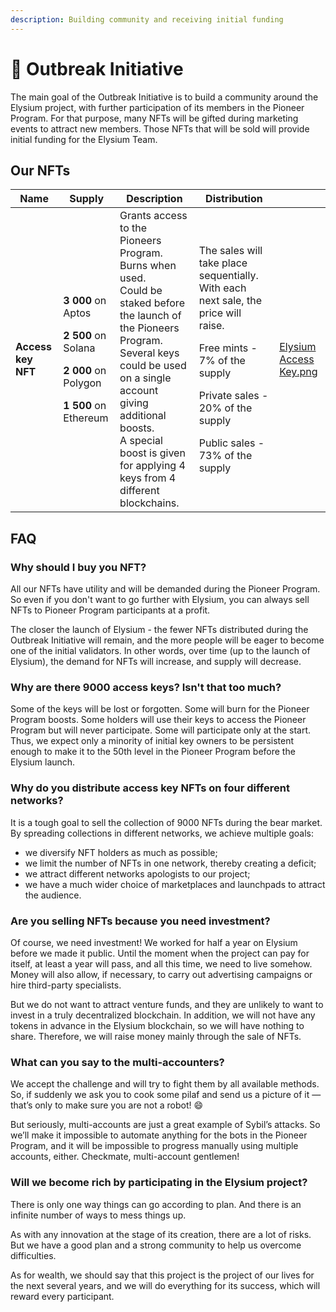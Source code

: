```yaml
---
description: Building community and receiving initial funding
---
```


# 📢 Outbreak Initiative

The main goal of the Outbreak Initiative is to build a community around the Elysium project, with further participation of its members in the Pioneer Program. For that purpose, many NFTs will be gifted during marketing events to attract new members. Those NFTs that will be sold will provide initial funding for the Elysium Team.

## Our NFTs

<table data-card-size="large" data-view="cards"><thead><tr><th>Name</th><th>Supply</th><th>Description</th><th>Distribution</th><th data-hidden data-card-cover data-type="files"></th></tr></thead><tbody><tr><td><strong>Access key NFT</strong></td><td><p><strong>3 000</strong> on Aptos </p><p><strong>2 500</strong> on Solana</p><p><strong>2 000</strong> on Polygon</p><p><strong>1 500</strong> on Ethereum</p></td><td>Grants access to the Pioneers Program.<br>Burns when used.<br>Could be staked before the launch of the Pioneers Program.<br>Several keys could be used on a single account giving additional boosts.<br>A special boost is given for applying 4 keys from 4 different blockchains.</td><td><p>The sales will take place sequentially. With each next sale, the price will raise.</p><p>Free mints - 7% of the supply</p><p>Private sales - 20% of the supply</p><p>Public sales - 73% of the supply</p></td><td><a href=".gitbook/assets/Elysium Access Key.png">Elysium Access Key.png</a></td></tr></tbody></table>

## FAQ

### Why should I buy you NFT?

All our NFTs have utility and will be demanded during the Pioneer Program. So even if you don't want to go further with Elysium, you can always sell NFTs to Pioneer Program participants at a profit.

The closer the launch of Elysium - the fewer NFTs distributed during the Outbreak Initiative will remain, and the more people will be eager to become one of the initial validators. In other words, over time (up to the launch of Elysium), the demand for NFTs will increase, and supply will decrease.

### Why are there 9000 access keys? Isn't that too much? <a href="#2768" id="2768"></a>

Some of the keys will be lost or forgotten. Some will burn for the Pioneer Program boosts. Some holders will use their keys to access the Pioneer Program but will never participate. Some will participate only at the start. Thus, we expect only a minority of initial key owners to be persistent enough to make it to the 50th level in the Pioneer Program before the Elysium launch.

### Why do you distribute access key NFTs on four different networks? <a href="#75c1" id="75c1"></a>

It is a tough goal to sell the collection of 9000 NFTs during the bear market. By spreading collections in different networks, we achieve multiple goals:

* we diversify NFT holders as much as possible;
* we limit the number of NFTs in one network, thereby creating a deficit;
* we attract different networks apologists to our project;
* we have a much wider choice of marketplaces and launchpads to attract the audience.

### Are you selling NFTs because you need investment? <a href="#c2f5" id="c2f5"></a>

Of course, we need investment! We worked for half a year on Elysium before we made it public. Until the moment when the project can pay for itself, at least a year will pass, and all this time, we need to live somehow. Money will also allow, if necessary, to carry out advertising campaigns or hire third-party specialists.

But we do not want to attract venture funds, and they are unlikely to want to invest in a truly decentralized blockchain. In addition, we will not have any tokens in advance in the Elysium blockchain, so we will have nothing to share. Therefore, we will raise money mainly through the sale of NFTs.

### What can you say to the multi-accounters? <a href="#2567" id="2567"></a>

We accept the challenge and will try to fight them by all available methods. So, if suddenly we ask you to cook some pilaf and send us a picture of it — that’s only to make sure you are not a robot! :smile:

But seriously, multi-accounts are just a great example of Sybil’s attacks. So we’ll make it impossible to automate anything for the bots in the Pioneer Program, and it will be impossible to progress manually using multiple accounts, either. Checkmate, multi-account gentlemen!

### Will we become rich by participating in the Elysium project? <a href="#2f10" id="2f10"></a>

There is only one way things can go according to plan. And there is an infinite number of ways to mess things up.

As with any innovation at the stage of its creation, there are a lot of risks. But we have a good plan and a strong community to help us overcome difficulties.

As for wealth, we should say that this project is the project of our lives for the next several years, and we will do everything for its success, which will reward every participant.
